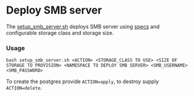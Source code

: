 # Deploy SMB server

The [setup_smb_server.sh](./setup_smb_server.sh) deploys SMB server using [specs](./base) and configurable storage
class and storage size.

### Usage

```shell
bash setup_smb_server.sh <ACTION> <STORAGE_CLASS TO USE> <SIZE OF STORAGE TO PROVISION> <NAMESPACE TO DEPLOY SMB SERVER> <SMB_USERNAME> <SMB_PASSWORD>
```

To create the postgres provide `ACTION=apply`, to destroy supply `ACTION=delete`.
